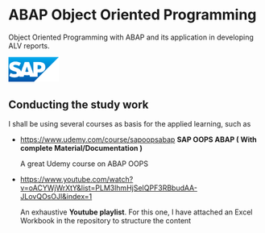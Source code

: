 # ABAP Object Oriented Programming
Object Oriented Programming with ABAP and its application in developing ALV reports.

<img src="sap_logo.png" alt="SAP Logo" width="100">

## Conducting the study work
I shall be using several courses as basis for the applied learning, such as
- https://www.udemy.com/course/sapoopsabap   **SAP OOPS ABAP ( With complete Material/Documentation )**

  A great Udemy course on ABAP OOPS
- https://www.youtube.com/watch?v=oACYWjWrXtY&list=PLM3lhmHjSeIQPF3RBbudAA-JLovQOsOJl&index=1
  
  An exhaustive **Youtube playlist**.  For this one, I have attached an Excel Workbook in the repository to structure the content



